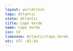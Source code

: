 ```yaml
---
layout: worldclock
tags: Atlantic
state: Atlantic
title: Cape Verde
name: Cape Verde
iso: CV
timezone: Atlantic/Cape_Verde
utc: UTC -01:34
---
```


